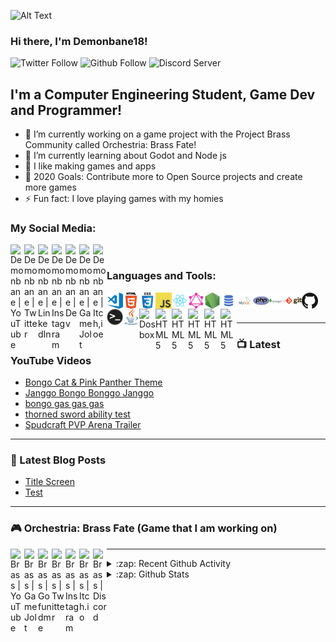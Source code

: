 ![Alt Text](https://coverfiles.alphacoders.com/737/73706.jpg)
### Hi there, I'm Demonbane18! 
![Twitter Follow](https://img.shields.io/twitter/follow/fusheenN?style=social)
![Github Follow](https://img.shields.io/github/followers/Demonbane18?style=social)
![Discord Server](https://img.shields.io/discord/737766475716100127?label=Project%20Brass%20Fan%20Club&logo=Discord&style=social)
## I'm a Computer Engineering Student, Game Dev and Programmer!
- 🔭 I’m currently working on a game project with the Project Brass Community called Orchestria: Brass Fate!
- 🌱 I’m currently learning about Godot and Node js
- 👯 I like making games and apps
- 🥅 2020 Goals: Contribute more to Open Source projects and create more games
- ⚡ Fun fact: I love playing games with my homies

### My Social Media:

[<img align="left" alt="Demonbane | YouTube" width="22px" src="https://cdn.jsdelivr.net/npm/simple-icons@v3/icons/youtube.svg" />][youtube]
[<img align="left" alt="Demonbane | Twitter" width="22px" src="https://cdn.jsdelivr.net/npm/simple-icons@v3/icons/twitter.svg" />][twitter]
[<img align="left" alt="Demonbane | LinkedIn" width="22px" src="https://cdn.jsdelivr.net/npm/simple-icons@v3/icons/linkedin.svg" />][linkedin]
[<img align="left" alt="Demonbane | Instagram" width="22px" src="https://cdn.jsdelivr.net/npm/simple-icons@v3/icons/instagram.svg" />][instagram]
[<img align="left" alt="Demonbane | Dev" width="22px" src="https://d2fltix0v2e0sb.cloudfront.net/dev-badge.svg" />][dev]
[<img align="left" alt="Demonbane | GameJolt" width="22px" src=https://d23wybgr07mqxm.cloudfront.net/wp-content/uploads/2017/01/25225716/Game-Jolt.png />][gamejolt]
[<img align="left" alt="Demonbane | Itch,ioe" width="22px" src="https://cdn.jsdelivr.net/npm/simple-icons@v3/icons/itch-dot-io.svg" />][itch.io]


<br />

### Languages and Tools:

[<img align="left" alt="Visual Studio Code" width="26px" src="https://raw.githubusercontent.com/github/explore/80688e429a7d4ef2fca1e82350fe8e3517d3494d/topics/visual-studio-code/visual-studio-code.png" />][webdevplaylist]
[<img align="left" alt="HTML5" width="26px" src="https://raw.githubusercontent.com/github/explore/80688e429a7d4ef2fca1e82350fe8e3517d3494d/topics/html/html.png" />][webdevplaylist]
[<img align="left" alt="CSS3" width="26px" src="https://raw.githubusercontent.com/github/explore/80688e429a7d4ef2fca1e82350fe8e3517d3494d/topics/css/css.png" />][cssplaylist]
[<img align="left" alt="JavaScript" width="26px" src="https://raw.githubusercontent.com/github/explore/80688e429a7d4ef2fca1e82350fe8e3517d3494d/topics/javascript/javascript.png" />][jsplaylist]
[<img align="left" alt="React" width="26px" src="https://raw.githubusercontent.com/github/explore/80688e429a7d4ef2fca1e82350fe8e3517d3494d/topics/react/react.png" />][reactplaylist]
[<img align="left" alt="GraphQL" width="26px" src="https://raw.githubusercontent.com/github/explore/80688e429a7d4ef2fca1e82350fe8e3517d3494d/topics/graphql/graphql.png" />][webdevplaylist]
[<img align="left" alt="Node.js" width="26px" src="https://raw.githubusercontent.com/github/explore/80688e429a7d4ef2fca1e82350fe8e3517d3494d/topics/nodejs/nodejs.png" />][webdevplaylist]
[<img align="left" alt="SQL" width="26px" src="https://raw.githubusercontent.com/github/explore/80688e429a7d4ef2fca1e82350fe8e3517d3494d/topics/sql/sql.png" />][webdevplaylist]
[<img align="left" alt="MySQL" width="26px" src="https://raw.githubusercontent.com/github/explore/80688e429a7d4ef2fca1e82350fe8e3517d3494d/topics/mysql/mysql.png" />][webdevplaylist]
[<img align="left" alt="Php" width="26px" src="https://raw.githubusercontent.com/github/explore/ccc16358ac4530c6a69b1b80c7223cd2744dea83/topics/php/php.png" />][webdevplaylist]
[<img align="left" alt="MongoDB" width="26px" src="https://raw.githubusercontent.com/github/explore/80688e429a7d4ef2fca1e82350fe8e3517d3494d/topics/mongodb/mongodb.png" />][webdevplaylist]
[<img align="left" alt="Git" width="26px" src="https://raw.githubusercontent.com/github/explore/80688e429a7d4ef2fca1e82350fe8e3517d3494d/topics/git/git.png" />][webdevplaylist]
[<img align="left" alt="GitHub" width="26px" src="https://raw.githubusercontent.com/github/explore/78df643247d429f6cc873026c0622819ad797942/topics/github/github.png" />][webdevplaylist]
[<img align="left" alt="HTML5" width="26px" src="https://raw.githubusercontent.com/github/explore/80688e429a7d4ef2fca1e82350fe8e3517d3494d/topics/terminal/terminal.png" />][webdevplaylist]
[<img align="left" alt="Java" width="26px" src="https://raw.githubusercontent.com/github/explore/80688e429a7d4ef2fca1e82350fe8e3517d3494d/topics/java/java.png" />][java]
[<img align="left" alt="Dosbox" width="26px" src="https://www.slashcoding.com/wp-content/uploads/2013/09/DOSBox_logo.gif" />][dosbox]
[<img align="left" alt="HTML5" width="26px" src="https://upload.wikimedia.org/wikipedia/commons/6/6a/Godot_icon.svg" />][godot]
[<img align="left" alt="HTML5" width="26px" src="https://seeklogo.com/images/U/unity-logo-988A22E703-seeklogo.com.png" />][unity]
[<img align="left" alt="HTML5" width="26px" src="https://w7.pngwing.com/pngs/802/382/png-transparent-gamemaker-studio-gamemaker-studio-video-game-game-maker-language-game-engine-games-game-angle-text.png" />][gamemaker]
[<img align="left" alt="HTML5" width="26px" src="https://aileenrt.files.wordpress.com/2017/03/mv-logo.png?w=193" />][rpgmaker]
[<img align="left" alt="HTML5" width="26px" src="https://encrypted-tbn0.gstatic.com/images?q=tbn%3AANd9GcRRGyDQnMh26sWOaiiSwaS2fj8NSpd4FuaTjQ&usqp=CAU" />][rpgmaker]
<br />
<br />

---

### 📺 Latest YouTube Videos
<!-- YOUTUBE:START -->
- [Bongo Cat & Pink Panther Theme](https://www.youtube.com/watch?v=wQydW7tGxVc)
- [Janggo Bongo Bonggo Janggo](https://www.youtube.com/watch?v=FcPHClo97hA)
- [bongo gas gas gas](https://www.youtube.com/watch?v=bS8yxsOAiO8)
- [thorned sword ability test](https://www.youtube.com/watch?v=SgejerzLd7k)
- [Spudcraft PVP Arena Trailer](https://www.youtube.com/watch?v=GxrJhuOWOQQ)
<!-- YOUTUBE:END -->
---

### 📕 Latest Blog Posts
<!-- BLOG-POST-LIST:START -->
- [Title Screen](https://dev.to/fusheenn/title-screen-2d0j)
- [Test](https://dev.to/fusheenn/test-3pbk)
<!-- BLOG-POST-LIST:END -->

---
### 🎮 Orchestria: Brass Fate (Game that I am working on)
<!-- Orchestria:START -->
[<img align="left" alt="Brass | YouTube" width="22px" src="https://cdn.jsdelivr.net/npm/simple-icons@v3/icons/youtube.svg" />][youtubeb]
[<img align="left" alt="Brass | GameJolt" width="22px" src=https://d23wybgr07mqxm.cloudfront.net/wp-content/uploads/2017/01/25225716/Game-Jolt.png />][gamejoltb]
[<img align="left" alt="Brass | Gofundme" width="22px" src="https://cdn.jsdelivr.net/npm/simple-icons@v3/icons/gofundme.svg" />][gofundme]
[<img align="left" alt="Brass | Twitter" width="22px" src="https://cdn.jsdelivr.net/npm/simple-icons@v3/icons/twitter.svg" />][twitterb]
[<img align="left" alt="Brass | Instagram" width="22px" src="https://cdn.jsdelivr.net/npm/simple-icons@v3/icons/instagram.svg" />][instagramb]
[<img align="left" alt="Brass | Itch.io" width="22px" src="https://cdn.jsdelivr.net/npm/simple-icons@v3/icons/itch-dot-io.svg" />][itch.iob]
[<img align="left" alt="Brass | Discord" width="22px" src="https://cdn.jsdelivr.net/npm/simple-icons@v3/icons/discord.svg" />][discordb]
<!-- Orchestria:END -->

---

<details>
  <summary>:zap: Recent Github Activity</summary>
  
<!--START_SECTION:activity-->
1. ❗️ Opened issue [#3461](https://github.com//simple-icons/simple-icons/issues/3461) in [simple-icons/simple-icons](https://github.com//simple-icons/simple-icons)
2. undefined
3. undefined
4. undefined
5. undefined
<!--END_SECTION:activity-->

</details>

<details>
  <summary>:zap: Github Stats</summary>

  <img align="left" alt="codeSTACKr's Github Stats" src="https://github-readme-stats.codestackr.vercel.app/api?username=Demonbane18&show_icons=true&hide_border=true" />

[![Top Langs](https://github-readme-stats.vercel.app/api/top-langs/?username=Demonbane18)](https://github.com/Demonbane18/github-readme-stats)

</details>



[gamejolt]: https://gamejolt.com/@Demonbane
[discordb]: https://discord.gg/Daya8r
[gamejoltb]:https://gamejolt.com/games/OrchestraTheBrassFate/516526
[twitterb]: https://twitter.com/BrassFate
[gofundme]: https://gf.me/u/yjvcdc
[youtubeb]: https://www.youtube.com/channel/UCeAmXw-Awq4jTC8uA4-p7hw
[itch.iob]: https://theynamiteteam.itch.io/
[instagramb]: https://www.instagram.com/orchestra_the_brass_fate/
[dosbox]: https://www.dosbox.com/
[java]: https://www.java.com/en/
[itch.io]: https://demonbane18.itch.io/
[dev]: https://dev.to/fusheenn
[twitter]: https://twitter.com/fusheenn
[youtube]: https://www.youtube.com/channel/UCcFTwnaXbygmGxIuTZsdcQw
[instagram]: https://www.instagram.com/demonbane18/?hl=en
[linkedin]: https://www.linkedin.com/in/john-paul-fusin-35846714a/
[webdevplaylist]: https://www.youtube.com/playlist?list=PLkwxH9e_vrAJ0WbEsFA9W3I1W-g_BTsbt
[jsplaylist]: https://www.youtube.com/playlist?list=PLkwxH9e_vrALRJKu7wfXby3MKeflhTu6B
[cssplaylist]: https://www.youtube.com/playlist?list=PLkwxH9e_vrALSdvZuEh6gqQdmDoDIoqz4
[reactplaylist]: https://www.youtube.com/playlist?list=PLkwxH9e_vrAK4TdffpxKY3QGyHCpxFcQ0
[godot]: https://godotengine.org/
[unity]: https://unity.com/
[gamemaker]: https://www.yoyogames.com/gamemaker
[rpgmaker]: https://www.rpgmakerweb.com/
